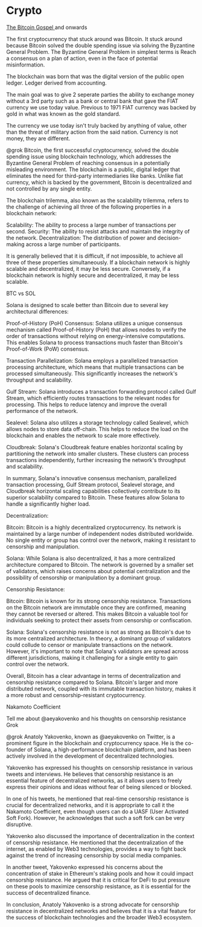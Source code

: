 # Crypto
[The Bitcoin Gospel ](https://github.com/xicilion/BitcoinWhitePaper/blob/main/Bitcoin.pdf)and onwards

The first cryptocurrency that stuck around was Bitcoin. It stuck around because Bitcoin solved the double spending issue via solving the Byzantine General Problem.
The Byzantine General Problem in simplest terms is
Reach a consensus on a plan of action, even in the face of potential misinformation.

The blockchain was born that was the digital version of the public open ledger. Ledger derived from accounting.

The main goal was to give 2 seperate parties the ability to exchange money without a 3rd party such as a bank or central bank that gave the FIAT currency we use today value. Previous to 1971 FIAT currency was backed by gold in what was known as the gold standard.

The currency we use today isn't truly backed by anything of value, other than the threat of military action from the said nation.
Currency is not money, they are different.

@grok
Bitcoin, the first successful cryptocurrency, solved the double spending issue using blockchain technology, which addresses the Byzantine General Problem of reaching consensus in a potentially misleading environment. The blockchain is a public, digital ledger that eliminates the need for third-party intermediaries like banks. Unlike fiat currency, which is backed by the government, Bitcoin is decentralized and not controlled by any single entity.

The blockchain trilemma, also known as the scalability trilemma, refers to the challenge of achieving all three of the following properties in a blockchain network:

Scalability: The ability to process a large number of transactions per second.
Security: The ability to resist attacks and maintain the integrity of the network.
Decentralization: The distribution of power and decision-making across a large number of participants.

It is generally believed that it is difficult, if not impossible, to achieve all three of these properties simultaneously. If a blockchain network is highly scalable and decentralized, it may be less secure. Conversely, if a blockchain network is highly secure and decentralized, it may be less scalable.


BTC vs SOL

Solana is designed to scale better than Bitcoin due to several key architectural differences:

Proof-of-History (PoH) Consensus: Solana utilizes a unique consensus mechanism called Proof-of-History (PoH) that allows nodes to verify the order of transactions without relying on energy-intensive computations. This enables Solana to process transactions much faster than Bitcoin's Proof-of-Work (PoW) consensus.

Transaction Parallelization: Solana employs a parallelized transaction processing architecture, which means that multiple transactions can be processed simultaneously. This significantly increases the network's throughput and scalability.

Gulf Stream: Solana introduces a transaction forwarding protocol called Gulf Stream, which efficiently routes transactions to the relevant nodes for processing. This helps to reduce latency and improve the overall performance of the network.

Sealevel: Solana also utilizes a storage technology called Sealevel, which allows nodes to store data off-chain. This helps to reduce the load on the blockchain and enables the network to scale more effectively.

Cloudbreak: Solana's Cloudbreak feature enables horizontal scaling by partitioning the network into smaller clusters. These clusters can process transactions independently, further increasing the network's throughput and scalability.

In summary, Solana's innovative consensus mechanism, parallelized transaction processing, Gulf Stream protocol, Sealevel storage, and Cloudbreak horizontal scaling capabilities collectively contribute to its superior scalability compared to Bitcoin. These features allow Solana to handle a significantly higher load.

Decentralization:

Bitcoin: Bitcoin is a highly decentralized cryptocurrency. Its network is maintained by a large number of independent nodes distributed worldwide. No single entity or group has control over the network, making it resistant to censorship and manipulation.

Solana: While Solana is also decentralized, it has a more centralized architecture compared to Bitcoin. The network is governed by a smaller set of validators, which raises concerns about potential centralization and the possibility of censorship or manipulation by a dominant group.

Censorship Resistance:

Bitcoin: Bitcoin is known for its strong censorship resistance. Transactions on the Bitcoin network are immutable once they are confirmed, meaning they cannot be reversed or altered. This makes Bitcoin a valuable tool for individuals seeking to protect their assets from censorship or confiscation.

Solana: Solana's censorship resistance is not as strong as Bitcoin's due to its more centralized architecture. In theory, a dominant group of validators could collude to censor or manipulate transactions on the network. However, it's important to note that Solana's validators are spread across different jurisdictions, making it challenging for a single entity to gain control over the network.

Overall, Bitcoin has a clear advantage in terms of decentralization and censorship resistance compared to Solana. Bitcoin's larger and more distributed network, coupled with its immutable transaction history, makes it a more robust and censorship-resistant cryptocurrency.


Nakamoto Coefficient

Tell me about @aeyakovenko and his thoughts on censorship resistance 
Grok

@grok
Anatoly Yakovenko, known as @aeyakovenko on Twitter, is a prominent figure in the blockchain and cryptocurrency space. He is the co-founder of Solana, a high-performance blockchain platform, and has been actively involved in the development of decentralized technologies.

Yakovenko has expressed his thoughts on censorship resistance in various tweets and interviews. He believes that censorship resistance is an essential feature of decentralized networks, as it allows users to freely express their opinions and ideas without fear of being silenced or blocked.

In one of his tweets, he mentioned that real-time censorship resistance is crucial for decentralized networks, and it is appropriate to call it the Nakamoto Coefficient, even though users can do a UASF (User Activated Soft Fork). However, he acknowledges that such a soft fork can be very disruptive.

Yakovenko also discussed the importance of decentralization in the context of censorship resistance. He mentioned that the decentralization of the internet, as enabled by Web3 technologies, provides a way to fight back against the trend of increasing censorship by social media companies.

In another tweet, Yakovenko expressed his concerns about the concentration of stake in Ethereum's staking pools and how it could impact censorship resistance. He argued that it is critical for DeFi to put pressure on these pools to maximize censorship resistance, as it is essential for the success of decentralized finance.

In conclusion, Anatoly Yakovenko is a strong advocate for censorship resistance in decentralized networks and believes that it is a vital feature for the success of blockchain technologies and the broader Web3 ecosystem.
